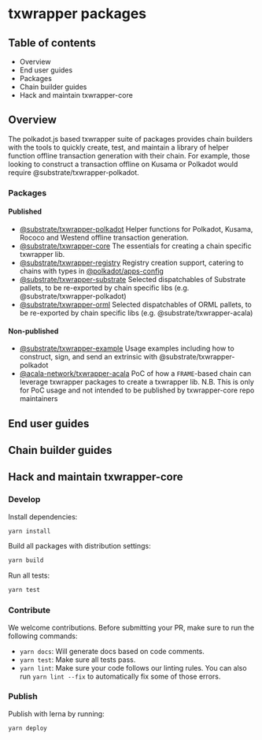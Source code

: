 # txwrapper packages

## Table of contents

- Overview
- End user guides
- Packages
- Chain builder guides
- Hack and maintain txwrapper-core

## Overview

The polkadot.js based txwrapper suite of packages provides chain builders with the tools to quickly create, test, and maintain a library of helper function offline transaction generation with their chain. For example, those looking to construct a transaction offline on Kusama or Polkadot would require @substrate/txwrapper-polkadot.

### Packages

#### Published

- [@substrate/txwrapper-polkadot](/packages/txwrapper-polkadot/README.md) Helper functions for Polkadot, Kusama, Rococo and Westend offline transaction generation.
- [@substrate/txwrapper-core](/packages/txwrapper-core/README.md) The essentials for creating a chain specific txwrapper lib.
- [@substrate/txwrapper-registry](/packages/txwrapper-registry/README.md) Registry creation support, catering to chains with types in [@polkadot/apps-config](https://github.com/polkadot-js/apps/tree/master/packages/apps-config/README.md)
- [@substrate/txwrapper-substrate](/packages/txwrapper-substrate/README.md) Selected dispatchables of Substrate pallets, to be re-exported by chain specific libs (e.g. @substrate/txwrapper-polkadot)
- [@substrate/txwrapper-orml](/packages/txwrapper-orml/README.md) Selected dispatchables of ORML pallets, to be re-exported by chain specific libs (e.g. @substrate/txwrapper-acala)

#### Non-published

- [@substrate/txwrapper-example](/packages/txwrapper-example/README.md) Usage examples including how to construct, sign, and send an extrinsic with @substrate/txwrapper-polkadot
- [@acala-network/txwrapper-acala](/packages/txwrapper-acala/README.md) PoC of how a `FRAME`-based chain can leverage txwrapper packages to create a txwrapper lib. N.B. This is only for PoC usage and not intended to be published by txwrapper-core repo maintainers

## End user guides

## Chain builder guides

## Hack and maintain txwrapper-core

### Develop

Install dependencies:

```bash
yarn install
```

Build all packages with distribution settings:

```bash
yarn build
```

Run all tests:

```bash
yarn test
```

### Contribute

We welcome contributions. Before submitting your PR, make sure to run the following commands:

- `yarn docs`: Will generate docs based on code comments.
- `yarn test`: Make sure all tests pass.
- `yarn lint`: Make sure your code follows our linting rules. You can also run `yarn lint --fix` to automatically fix some of those errors.

### Publish

Publish with lerna by running:

```bash
yarn deploy
```

